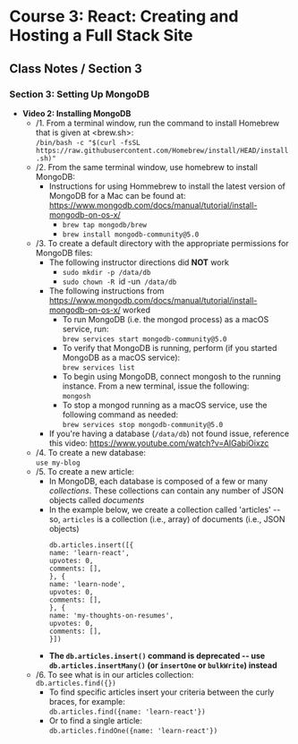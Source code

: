 # Course 3: React: Creating and Hosting a Full Stack Site
## Class Notes / Section 3

### Section 3: Setting Up MongoDB
- __Video 2: Installing MongoDB__
  - /1. From a terminal window, run the command to install Homebrew that is given at <brew.sh>:   
    `/bin/bash -c "$(curl -fsSL https://raw.githubusercontent.com/Homebrew/install/HEAD/install.sh)"`
  - /2. From the same terminal window, use homebrew to install MongoDB:
    - Instructions for using Hommebrew to install the latest version of MongoDB for a Mac can be found at:   
      <https://www.mongodb.com/docs/manual/tutorial/install-mongodb-on-os-x/>
      - `brew tap mongodb/brew`
      - `brew install mongodb-community@5.0`
  - /3. To create a default directory with the appropriate permissions for MongoDB files:
    - The following instructor directions did __NOT__ work
      - `sudo mkdir -p /data/db`
      - `sudo chown -R `id -un` /data/db`
    - The following instructions from <https://www.mongodb.com/docs/manual/tutorial/install-mongodb-on-os-x/> worked
      - To run MongoDB (i.e. the mongod process) as a macOS service, run:   
        `brew services start mongodb-community@5.0`
      - To verify that MongoDB is running, perform (if you started MongoDB as a macOS service):   
        `brew services list`
      - To begin using MongoDB, connect mongosh to the running instance. From a new terminal, issue the following:    
        `mongosh`
      - To stop a mongod running as a macOS service, use the following command as needed:   
        `brew services stop mongodb-community@5.0`
    - If you're having a database (`/data/db`) not found issue, reference this video: <https://www.youtube.com/watch?v=AIGabiOixzc>
  - /4. To create a new database:   
      `use my-blog`
  - /5. To create a new article:
    - In MongoDB, each database is composed of a few or many _collections_. These collections can contain any number of JSON objects called _documents_
    - In the example below, we create a collection called 'articles' -- so, `articles` is a collection (i.e., array) of documents (i.e., JSON objects)
      ```
      db.articles.insert([{
      name: 'learn-react',
      upvotes: 0,
      comments: [],
      }, {
      name: 'learn-node',
      upvotes: 0,
      comments: [],
      }, {
      name: 'my-thoughts-on-resumes',
      upvotes: 0,
      comments: [],
      }])
      ```
    - __The `db.articles.insert()` command is deprecated -- use `db.articles.insertMany()` (or `insertOne` or `bulkWrite`) instead__
  - /6. To see what is in our articles collection:    
    `db.articles.find({})`
    - To find specific articles insert your criteria between the curly braces, for example:   
      `db.articles.find({name: 'learn-react'})`
    - Or to find a single article:    
       `db.articles.findOne({name: 'learn-react'})`
